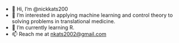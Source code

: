 - 👋 Hi, I’m @nickkats200
- 👀 I’m interested in applying machine learning and control theory to solving problems in translational medicine.
- 🌱 I’m currently learning R.
- 📫 Reach me at nkats2002@gmail.com

<!---
nickkats200/nickkats200 is a ✨ special ✨ repository because its `README.md` (this file) appears on your GitHub profile.
You can click the Preview link to take a look at your changes.
--->
